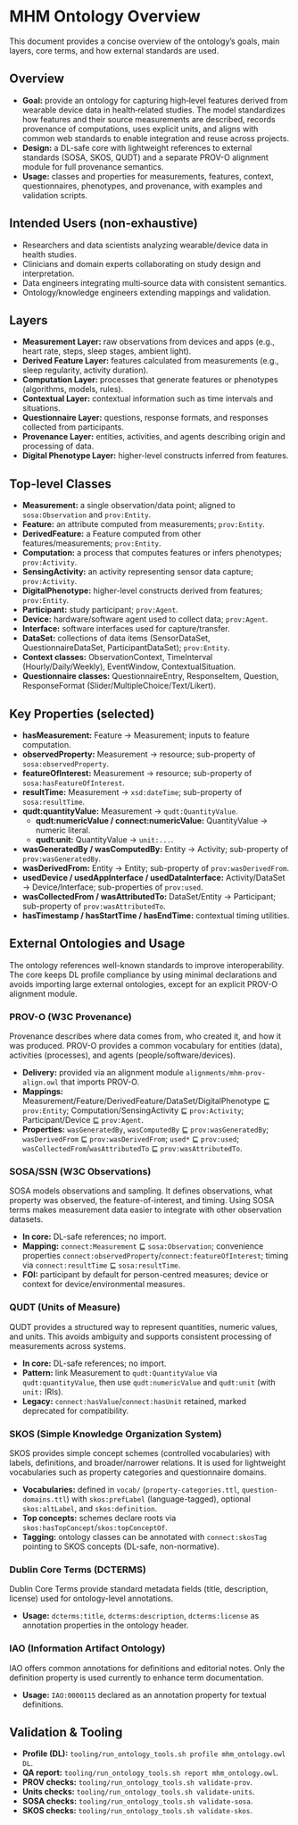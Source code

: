 # MHM Ontology Overview

This document provides a concise overview of the ontology’s goals, main layers, core terms, and how external standards are used.

## Overview

- **Goal:** provide an ontology for capturing high‑level features derived from wearable device data in health‑related studies. The model standardizes how features and their source measurements are described, records provenance of computations, uses explicit units, and aligns with common web standards to enable integration and reuse across projects.
- **Design:** a DL-safe core with lightweight references to external standards (SOSA, SKOS, QUDT) and a separate PROV-O alignment module for full provenance semantics.
- **Usage:** classes and properties for measurements, features, context, questionnaires, phenotypes, and provenance, with examples and validation scripts.

## Intended Users (non‑exhaustive)

- Researchers and data scientists analyzing wearable/device data in health studies.
- Clinicians and domain experts collaborating on study design and interpretation.
- Data engineers integrating multi‑source data with consistent semantics.
- Ontology/knowledge engineers extending mappings and validation.

## Layers

- **Measurement Layer:** raw observations from devices and apps (e.g., heart rate, steps, sleep stages, ambient light).
- **Derived Feature Layer:** features calculated from measurements (e.g., sleep regularity, activity duration).
- **Computation Layer:** processes that generate features or phenotypes (algorithms, models, rules).
- **Contextual Layer:** contextual information such as time intervals and situations.
- **Questionnaire Layer:** questions, response formats, and responses collected from participants.
- **Provenance Layer:** entities, activities, and agents describing origin and processing of data.
- **Digital Phenotype Layer:** higher-level constructs inferred from features.

## Top-level Classes

- **Measurement:** a single observation/data point; aligned to `sosa:Observation` and `prov:Entity`.
- **Feature:** an attribute computed from measurements; `prov:Entity`.
- **DerivedFeature:** a Feature computed from other features/measurements; `prov:Entity`.
- **Computation:** a process that computes features or infers phenotypes; `prov:Activity`.
- **SensingActivity:** an activity representing sensor data capture; `prov:Activity`.
- **DigitalPhenotype:** higher-level constructs derived from features; `prov:Entity`.
- **Participant:** study participant; `prov:Agent`.
- **Device:** hardware/software agent used to collect data; `prov:Agent`.
- **Interface:** software interfaces used for capture/transfer.
- **DataSet:** collections of data items (SensorDataSet, QuestionnaireDataSet, ParticipantDataSet); `prov:Entity`.
- **Context classes:** ObservationContext, TimeInterval (Hourly/Daily/Weekly), EventWindow, ContextualSituation.
- **Questionnaire classes:** QuestionnaireEntry, ResponseItem, Question, ResponseFormat (Slider/MultipleChoice/Text/Likert).

## Key Properties (selected)

- **hasMeasurement:** Feature → Measurement; inputs to feature computation.
- **observedProperty:** Measurement → resource; sub-property of `sosa:observedProperty`.
- **featureOfInterest:** Measurement → resource; sub-property of `sosa:hasFeatureOfInterest`.
- **resultTime:** Measurement → `xsd:dateTime`; sub-property of `sosa:resultTime`.
- **qudt:quantityValue:** Measurement → `qudt:QuantityValue`.
  - **qudt:numericValue / connect:numericValue:** QuantityValue → numeric literal.
  - **qudt:unit:** QuantityValue → `unit:...`.
- **wasGeneratedBy / wasComputedBy:** Entity → Activity; sub-property of `prov:wasGeneratedBy`.
- **wasDerivedFrom:** Entity → Entity; sub-property of `prov:wasDerivedFrom`.
- **usedDevice / usedAppInterface / usedDataInterface:** Activity/DataSet → Device/Interface; sub-properties of `prov:used`.
- **wasCollectedFrom / wasAttributedTo:** DataSet/Entity → Participant; sub-property of `prov:wasAttributedTo`.
- **hasTimestamp / hasStartTime / hasEndTime:** contextual timing utilities.

## External Ontologies and Usage

The ontology references well-known standards to improve interoperability. The core keeps DL profile compliance by using minimal declarations and avoids importing large external ontologies, except for an explicit PROV-O alignment module.

### PROV-O (W3C Provenance)

Provenance describes where data comes from, who created it, and how it was produced. PROV-O provides a common vocabulary for entities (data), activities (processes), and agents (people/software/devices).

- **Delivery:** provided via an alignment module `alignments/mhm-prov-align.owl` that imports PROV-O.
- **Mappings:** Measurement/Feature/DerivedFeature/DataSet/DigitalPhenotype ⊑ `prov:Entity`; Computation/SensingActivity ⊑ `prov:Activity`; Participant/Device ⊑ `prov:Agent`.
- **Properties:** `wasGeneratedBy`, `wasComputedBy` ⊑ `prov:wasGeneratedBy`; `wasDerivedFrom` ⊑ `prov:wasDerivedFrom`; `used*` ⊑ `prov:used`; `wasCollectedFrom`/`wasAttributedTo` ⊑ `prov:wasAttributedTo`.

### SOSA/SSN (W3C Observations)

SOSA models observations and sampling. It defines observations, what property was observed, the feature-of-interest, and timing. Using SOSA terms makes measurement data easier to integrate with other observation datasets.

- **In core:** DL-safe references; no import.
- **Mapping:** `connect:Measurement` ⊑ `sosa:Observation`; convenience properties `connect:observedProperty`/`connect:featureOfInterest`; timing via `connect:resultTime` ⊑ `sosa:resultTime`.
- **FOI:** participant by default for person-centred measures; device or context for device/environmental measures.

### QUDT (Units of Measure)

QUDT provides a structured way to represent quantities, numeric values, and units. This avoids ambiguity and supports consistent processing of measurements across systems.

- **In core:** DL-safe references; no import.
- **Pattern:** link Measurement to `qudt:QuantityValue` via `qudt:quantityValue`, then use `qudt:numericValue` and `qudt:unit` (with `unit:` IRIs).
- **Legacy:** `connect:hasValue`/`connect:hasUnit` retained, marked deprecated for compatibility.

### SKOS (Simple Knowledge Organization System)

SKOS provides simple concept schemes (controlled vocabularies) with labels, definitions, and broader/narrower relations. It is used for lightweight vocabularies such as property categories and questionnaire domains.

- **Vocabularies:** defined in `vocab/` (`property-categories.ttl`, `question-domains.ttl`) with `skos:prefLabel` (language-tagged), optional `skos:altLabel`, and `skos:definition`.
- **Top concepts:** schemes declare roots via `skos:hasTopConcept`/`skos:topConceptOf`.
- **Tagging:** ontology classes can be annotated with `connect:skosTag` pointing to SKOS concepts (DL-safe, non-normative).

### Dublin Core Terms (DCTERMS)

Dublin Core Terms provide standard metadata fields (title, description, license) used for ontology-level annotations.

- **Usage:** `dcterms:title`, `dcterms:description`, `dcterms:license` as annotation properties in the ontology header.

### IAO (Information Artifact Ontology)

IAO offers common annotations for definitions and editorial notes. Only the definition property is used currently to enhance term documentation.

- **Usage:** `IAO:0000115` declared as an annotation property for textual definitions.

## Validation & Tooling

- **Profile (DL):** `tooling/run_ontology_tools.sh profile mhm_ontology.owl DL`.
- **QA report:** `tooling/run_ontology_tools.sh report mhm_ontology.owl`.
- **PROV checks:** `tooling/run_ontology_tools.sh validate-prov`.
- **Units checks:** `tooling/run_ontology_tools.sh validate-units`.
- **SOSA checks:** `tooling/run_ontology_tools.sh validate-sosa`.
- **SKOS checks:** `tooling/run_ontology_tools.sh validate-skos`.
